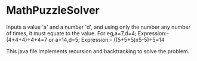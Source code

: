 # MathPuzzleSolver
Inputs a value 'a' and a number 'd', and using only the number any number of times, it must equate to the value.
For eg,a=7,d=4;
Expression:- (4+4+4)÷4+4=7
or a=14,d=5;
Expression:- ((5+5+5)x5-5)÷5=14

This java file implements recursion and backtracking to solve the problem.
